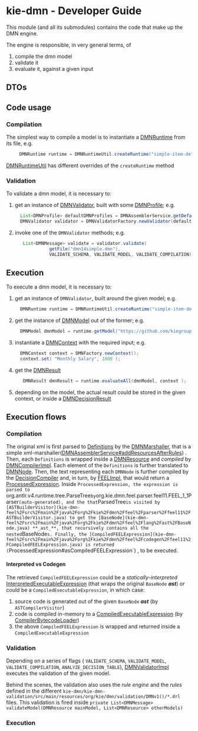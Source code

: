 # kie-dmn - Developer Guide

This module (and all its submodules) contains the code that make up the DMN engine.

The engine is responsible, in very general terms, of
1. compile the dmn model
2. validate it
3. evaluate it, against a given input

## DTOs

## Code usage

### Compilation
The simplest way to compile a model is to instantiate a [DMNRuntime](kie-dmn-api%2Fsrc%2Fmain%2Fjava%2Forg%2Fkie%2Fdmn%2Fapi%2Fcore%2FDMNRuntime.java) from its file, e.g.
 ```java
      DMNRuntime runtime = DMNRuntimeUtil.createRuntime("simple-item-def.dmn", this.getClass() );
 ``` 
[DMNRuntimeUtil](kie-dmn-core%2Fsrc%2Ftest%2Fjava%2Forg%2Fkie%2Fdmn%2Fcore%2Futil%2FDMNRuntimeUtil.java) has different overrides of the `createRuntime` method

### Validation
To validate a dmn model, it is necessary to:
1. get an instance of [DMNValidator](kie-dmn-validation%2Fsrc%2Fmain%2Fjava%2Forg%2Fkie%2Fdmn%2Fvalidation%2FDMNValidator.java), built with some [DMNProfile](kie-dmn-core%2Fsrc%2Fmain%2Fjava%2Forg%2Fkie%2Fdmn%2Fcore%2Fcompiler%2FDMNProfile.java); e.g.
    ```java
      List<DMNProfile> defaultDMNProfiles = DMNAssemblerService.getDefaultDMNProfiles(ChainedProperties.getChainedProperties(ClassLoaderUtil.findDefaultClassLoader()));
      DMNValidator validator = DMNValidatorFactory.newValidator(defaultDMNProfiles);
   ``` 
2. invoke one of the `DMNValidator` methods; e.g.
   ```java
      List<DMNMessage> validate = validator.validate(
                getFile("dmn14simple.dmn"),
                VALIDATE_SCHEMA, VALIDATE_MODEL, VALIDATE_COMPILATION);
   ```

## Execution
To execute a dmn model, it is necessary to:
1. get an instance of `DMNValidator`, built around the given model; e.g.
    ```java
      DMNRuntime runtime = DMNRuntimeUtil.createRuntime("simple-item-def.dmn", this.getClass() );
   ``` 
2. get the instance of [DMNModel](kie-dmn-api%2Fsrc%2Fmain%2Fjava%2Forg%2Fkie%2Fdmn%2Fapi%2Fcore%2FDMNModel.java) out of the former; e.g.
    ```java
      DMNModel dmnModel = runtime.getModel("https://github.com/kiegroup/kie-dmn/itemdef", "simple-item-def" );
   ```
3. instantiate a [DMNContext](kie-dmn-api%2Fsrc%2Fmain%2Fjava%2Forg%2Fkie%2Fdmn%2Fapi%2Fcore%2FDMNContext.java) with the required input; e.g.
    ```java
      DMNContext context = DMNFactory.newContext();
      context.set( "Monthly Salary", 1000 );
   ```
4. get the [DMNResult](kie-dmn-api%2Fsrc%2Fmain%2Fjava%2Forg%2Fkie%2Fdmn%2Fapi%2Fcore%2FDMNResult.java)
   ```java
      DMNResult dmnResult = runtime.evaluateAll(dmnModel, context );
   ```
5. depending on the model, the actual result could be stored in the given context, or inside a [DMNDecisionResult](kie-dmn-api%2Fsrc%2Fmain%2Fjava%2Forg%2Fkie%2Fdmn%2Fapi%2Fcore%2FDMNDecisionResult.java)

## Execution flows

### Compilation
The original xml is first parsed to [Definitions](kie-dmn-model%2Fsrc%2Fmain%2Fjava%2Forg%2Fkie%2Fdmn%2Fmodel%2Fapi%2FDefinitions.java) by the [DMNMarshaller](kie-dmn-api%2Fsrc%2Fmain%2Fjava%2Forg%2Fkie%2Fdmn%2Fapi%2Fmarshalling%2FDMNMarshaller.java), that is a simple xml-marshaller([DMNAssemblerService#addResourcesAfterRules](kie-dmn-core%2Fsrc%2Fmain%2Fjava%2Forg%2Fkie%2Fdmn%2Fcore%2Fassembler%2FDMNAssemblerService.java)) .
Then, each `Definitions` is wrapped inside a [DMNResource](kie-dmn-core%2Fsrc%2Fmain%2Fjava%2Forg%2Fkie%2Fdmn%2Fcore%2Fassembler%2FDMNResource.java) and _compiled_ by [DMNCompilerImpl](kie-dmn-core%2Fsrc%2Fmain%2Fjava%2Forg%2Fkie%2Fdmn%2Fcore%2Fcompiler%2FDMNCompilerImpl.java).
Each element of the `Definitions` is further translated to [DMNNode](kie-dmn-api%2Fsrc%2Fmain%2Fjava%2Forg%2Fkie%2Fdmn%2Fapi%2Fcore%2Fast%2FDMNNode.java).
Then, the text representing each `DMNNode` is further compiled by the [DecisionCompiler](kie-dmn-core%2Fsrc%2Fmain%2Fjava%2Forg%2Fkie%2Fdmn%2Fcore%2Fcompiler%2FDecisionCompiler.java) and, in turn, by [FEELImpl](kie-dmn-feel%2Fsrc%2Fmain%2Fjava%2Forg%2Fkie%2Fdmn%2Ffeel%2Flang%2Fimpl%2FFEELImpl.java), that would return a [ProcessedExpression](kie-dmn-feel%2Fsrc%2Fmain%2Fjava%2Forg%2Fkie%2Fdmn%2Ffeel%2Fcodegen%2Ffeel11%2FProcessedExpression.java). 
Inside `ProcessedExpression, the expression is parsed to `org.antlr.v4.runtime.tree.ParseTree` by `org.kie.dmn.feel.parser.feel11.FEEL_1_1Parser` (auto-generated), and the that `ParsedTree` is visited by [ASTBuilderVisitor](kie-dmn-feel%2Fsrc%2Fmain%2Fjava%2Forg%2Fkie%2Fdmn%2Ffeel%2Fparser%2Ffeel11%2FASTBuilderVisitor.java) to get the [BaseNode](kie-dmn-feel%2Fsrc%2Fmain%2Fjava%2Forg%2Fkie%2Fdmn%2Ffeel%2Flang%2Fast%2FBaseNode.java) **_ast_**, that recursively contains all the nested `BaseNode`s. Finally, the [CompiledFEELExpression](kie-dmn-feel%2Fsrc%2Fmain%2Fjava%2Forg%2Fkie%2Fdmn%2Ffeel%2Fcodegen%2Ffeel11%2FCompiledFEELExpression.java) is returned (`ProcessedExpression#asCompiledFEELExpression`) , to be executed.

#### Interpreted vs Codegen
The retrieved `CompiledFEELExpression` could be a _statically-interpreted_ [InterpretedExecutableExpression](kie-dmn-feel%2Fsrc%2Fmain%2Fjava%2Forg%2Fkie%2Fdmn%2Ffeel%2Flang%2Fimpl%2FInterpretedExecutableExpression.java) (that wraps the original `BaseNode` **_ast_**) or could be a `CompiledExecutableExpression`, in which case:
1. source code is generated out of the given  `BaseNode` **_ast_** (by `ASTCompilerVisitor`)
2. code is compiled in-memory to a [CompiledExecutableExpression](kie-dmn-feel%2Fsrc%2Fmain%2Fjava%2Forg%2Fkie%2Fdmn%2Ffeel%2Flang%2Fimpl%2FCompiledExecutableExpression.java) (by [CompilerBytecodeLoader](kie-dmn-feel%2Fsrc%2Fmain%2Fjava%2Forg%2Fkie%2Fdmn%2Ffeel%2Fcodegen%2Ffeel11%2FCompilerBytecodeLoader.java))
3. the above `CompiledFEELExpression` is wrapped and returned inside a `CompiledExecutableExpression`

### Validation
Depending on a series of flags ( `VALIDATE_SCHEMA`, `VALIDATE_MODEL`, `VALIDATE_COMPILATION`, `ANALYZE_DECISION_TABLE`), [DMNValidatorImpl](kie-dmn-validation%2Fsrc%2Fmain%2Fjava%2Forg%2Fkie%2Fdmn%2Fvalidation%2FDMNValidatorImpl.java) executes the validation of the given model. 

Behind the scenes, the validation also uses the _rule engine_ and the _rules_ defined in the different `kie-dmn/kie-dmn-validation/src/main/resources/org/kie/dmn/validation/DMNv1()/*.drl` files.
This validation is fired inside `private List<DMNMessage> validateModel(DMNResource mainModel, List<DMNResource> otherModels)`

### Execution


















